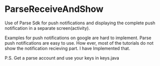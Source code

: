 # ParseReceiveAndShow
Use of Parse Sdk for push notifications and displaying the complete push notification in a separate screen(activity).

Examples for push notifications on google are hard to implement. Parse push notifications are easy to use.
How ever, most of the tutorials do not show the notification recieving part. I have Implemented that.

P.S. Get a parse account and use your keys in keys.java

